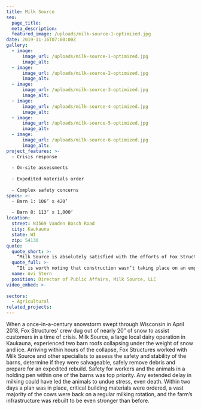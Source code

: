```yaml
---
title: Milk Source
seo:
  page_title:
  meta_description:
  featured_image: /uploads/milk-source-1-optimized.jpg
date: 2019-11-16T07:00:00Z
gallery: 
  - image: 
      image_url: /uploads/milk-source-1-optimized.jpg
      image_alt:
  - image: 
      image_url: /uploads/milk-source-2-optimized.jpg
      image_alt:
  - image: 
      image_url: /uploads/milk-source-3-optimized.jpg
      image_alt:
  - image: 
      image_url: /uploads/milk-source-4-optimized.jpg
      image_alt:
  - image: 
      image_url: /uploads/milk-source-5-optimized.jpg
      image_alt:
  - image: 
      image_url: /uploads/milk-source-6-optimized.jpg
      image_alt:
project_features: >-
  - Crisis response
  
  - On-site assessments
  
  - Expedited materials order
  
  - Complex safety concerns
specs: >-
  - Barn 1: 106’ x 420’
  
  - Barn 8: 113’ x 1,000’
location:
  street: N3569 Vanden Bosch Road
  city: Kaukauna
  state: WI
  zip: 54130
quote:
  quote_short: >-
    “Milk Source is absolutely satisfied with the efforts of Fox Structures’ team. They worked alongside our crew in extreme conditions and were just as exhausted as we were by the time we resolved our core issues.”
  quote_full: >-
    “It is worth noting that construction wasn’t taking place on an empty site, but rather a modern working farm with professionals continuing to care for a large herd of valuable animals every hour of every day. The undertaking required a careful, thoughtful and meticulous approach to the work. Milk Source is absolutely satisfied with the efforts of Fox Structures’ team. They worked alongside our crew in extreme conditions and were just as exhausted as we were by the time we resolved our core issues.”
  name: Avi Stern
  position: Director of Public Affairs, Milk Source, LLC
video_embed: >-
  
sectors:
  - Agricultural
related_projects: 
---
```


When a once-in-a-century snowstorm swept through Wisconsin in April 2018, Fox Structures’ crew dug out of nearly 20” of snow to assist customers in a time of crisis. Milk Source, a large local dairy operation in Kaukauna, experienced two barn roofs collapsing under the weight of snow and ice. Arriving within hours of the collapse, Fox Structures worked with Milk Source and other specialists to assess the safety and stability of the barns, determine if they were salvageable, safely remove debris and prepare for an expedited rebuild. Safety for workers and the animals in a holding pen within one of the barns was top priority. Any extended delay in milking could have led the animals to undue stress, even death. Within two days a plan was in place, critical building materials were ordered, a vast majority of the cows were back on a regular milking rotation, and the farm’s infrastructure was rebuilt to be even stronger than before.